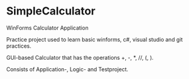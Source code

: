 # SimpleCalculator

WinForms Calculator Application

Practice project used to learn basic winforms, c#, visual studio and git practices.

GUI-based Calculator that has the operations +, -, *, //, (, ).

Consists of Application-, Logic- and Testproject.